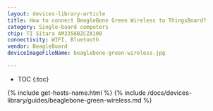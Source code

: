 ```yaml
---
layout: devices-library-article
title: How to connect BeagleBone Green Wireless to ThingsBoard?
category: Single-board computers
chip: TI Sitara AM3358BZCZA100
connectivity: WIFI, Bluetooth
vendor: BeagleBoard
deviceImageFileName: beaglebone-green-wireless.jpg

---
```



* TOC
{:toc}

{% include get-hosts-name.html %}
{% include /docs/devices-library/guides/beaglebone-green-wireless.md %}